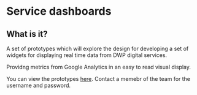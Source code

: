 # Service dashboards

## What is it?

A set of prototypes which will explore the design for developing a set of widgets for displaying real time data from DWP digital services.

Providng metrics from Google Analytics in an easy to read visual display.

You can view the prototypes [here](https://service-dashboards.herokuapp.com/).
Contact a memebr of the team for the username and password.
